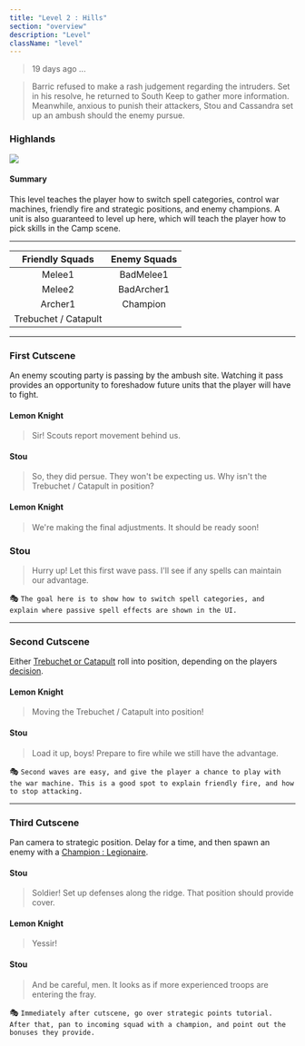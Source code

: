 ```yaml
---
title: "Level 2 : Hills"
section: "overview"
description: "Level"
className: "level"
---
```


> 19 days ago ...

> Barric refused to make a rash judgement regarding the intruders. Set in his resolve, he returned to South Keep to gather more information. Meanwhile, anxious to punish their attackers, Stou and Cassandra set up an ambush should the enemy pursue.

### Highlands

![](https://github.com/veeneck/BarricAssets/blob/master/Gameplay.xcassets/Levels/Hills.spriteatlas/RollingHills_base.imageset/RollingHills_base.png?raw=true)

#### Summary

This level teaches the player how to switch spell categories, control war machines, friendly fire and strategic positions, and enemy champions. A unit is also guaranteed to level up here, which will teach the player how to pick skills in the Camp scene.

***

|    Friendly Squads   | Enemy Squads |
|:--------------------:|:------------:|
| Melee1               | BadMelee1    |
| Melee2               | BadArcher1   |
| Archer1              | Champion     |
| Trebuchet / Catapult |              |

***

### First Cutscene

An enemy scouting party is passing by the ambush site. Watching it pass provides an opportunity to foreshadow future units that the player will have to fight.

#### Lemon Knight

> Sir! Scouts report movement behind us.

#### Stou

> So, they did persue. They won't be expecting us. Why isn't the Trebuchet / Catapult in position?

#### Lemon Knight

> We're making the final adjustments. It should be ready soon!

### Stou

> Hurry up! Let this first wave pass. I'll see if any spells can maintain our advantage.

:performing_arts: `The goal here is to show how to switch spell categories, and explain where passive spell effects are shown in the UI.`

***

### Second Cutscene

Either [Trebuchet or Catapult](https://github.com/veeneck/Barric/wiki/Friendly-Unit-Progression#trebuchet--trebram) roll into position, depending on the players [decision](https://github.com/veeneck/Barric/wiki/Decision-:-War-Machine).

#### Lemon Knight

> Moving the Trebuchet / Catapult into position!

#### Stou

> Load it up, boys! Prepare to fire while we still have the advantage.

:performing_arts: `Second waves are easy, and give the player a chance to play with the war machine. This is a good spot to explain friendly fire, and how to stop attacking.`

***

### Third Cutscene

Pan camera to strategic position. Delay for a time, and then spawn an enemy with a [Champion : Legionaire](https://github.com/veeneck/Barric/wiki/Enemy-Unit-Progression#champion--legionaire).

#### Stou

> Soldier! Set up defenses along the ridge. That position should provide cover.

#### Lemon Knight

> Yessir!

#### Stou

> And be careful, men. It looks as if more experienced troops are entering the fray.

:performing_arts: `Immediately after cutscene, go over strategic points tutorial. After that, pan to incoming squad with a champion, and point out the bonuses they provide.`